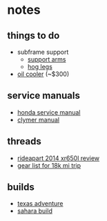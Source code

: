 # notes


## things to do

- subframe support
  - [support arms](http://www.twistedthrottle.com/sw-motech-sub-frame-support-arms-honda-xr650l-silver)
  - [hog legs](http://www.manracks.com/#!honda-xr650l/c108q)
- [oil cooler](http://www.suttoncycleworks.com/oilCooler.html) (~$300)


## service manuals

- [honda service manual](http://www.helminc.com/helm/product2.asp?Make=AHC&Model=XR15&Year=2008&Category=&class_2=AHC&mk=Honda+Motorcycle&yr=2008&md=XR650L&dt=&module=&from=result&Style=helm&Sku=61MY655&itemtype=N)
- [clymer manual](http://www.clymer.com/clymer-manuals-honda-xr600r-1991-2000-xr650l-1993-2007-m221)


## threads

- [rideapart 2014 xr650l review](https://rideapart.com/articles/2014-honda-xr650l-review)
- [gear list for 18k mi trip](http://advrider.com/forums/showthread.php?p=17334295)


## builds

- [texas adventure](http://www.texasadventure.net/bikes-and-gear/project-xr650l-adventure/)
- [sahara build](http://www.motorbikenomad.co.uk/blog/bike/)
